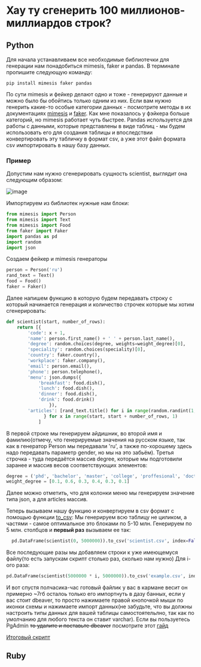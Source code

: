 # Хаy ту сгенерить 100 миллионов-миллиардов строк?
## Python
Для начала устанавливаем все необходимые библиотечки для генерации нам понадобиться mimesis, faker и pandas.
В терминале пропишите следующую команду:
```
pip install mimesis faker pandas
```
По сути mimesis и фейкер делают одно и тоже - генерируют данные и можно было бы обойтись только одним из них.
Если вам нужно генерить какие-то особые категории данных - посмотрите методы в их документациях [mimesis](https://mimesis.name/en/latest/api.html) и [faker](https://faker.readthedocs.io/en/master/providers.html). Как мне показалось у фэйкера больше категорий, но mimesis работает чуть быстрее.
Pandas используется для работы с данными, которые представлены в виде таблиц - мы будем использовать его для создания таблицы и впоследствии конвертировать эту табличку в формат csv, а уже этот файл формата csv импортировать в нашу базу данных.

### Пример
Допустим нам нужно сгенерировать сущность scientist, выглядит она следующим образом:

![image](https://user-images.githubusercontent.com/55802440/204097408-92e680bd-3111-41ed-9728-5c28c2a36054.png)

Импортируем из библиотек нужные нам блоки:
```python
from mimesis import Person
from mimesis import Text
from mimesis import Food
from faker import Faker
import pandas as pd
import random
import json
```
Создаем фейкер и mimesis генераторы
```python
person = Person('ru')
rand_text = Text()
food = Food()
faker = Faker()
```
Далее напишем функцию в которую будем передавать строку с который начинается генерация и количество строчек которые мы хотим сгенерировать:
```python
def scientist(start, number_of_rows):
    return [{
        'code': x + 1,
        'name': person.first_name() + ' ' + person.last_name(),
        'degree': random.choices(degree, weights=weight_degree)[0],
        'speciality': random.choices(speciality)[0],
        'country': faker.country(),
        'workplace': faker.company(),
        'email': person.email(),
        'phone': person.telephone(),
        'menu': json.dumps({
            'breakfast': food.dish(),
            'lunch': food.dish(),
            'dinner': food.dish(),
            'drink': food.drink()
                }),
        'articles': [rand_text.title() for i in range(random.randint(1, 10))],
              } for x in range(start, start + number_of_rows, 1)
            ]
```
В первой строке мы генерируем айдишник, во второй имя и фамилию(отмечу, что генерируемые значения на русском языке, так как в генератор Person мы передавали 'ru', а также
по-хорошему здесь надо передавать параметр gender, но мы на это забьём). Третья строчка - туда передаётся массив degree, которые мы подготовили заранее и массив весов соответствующих элементов:
```python
degree = ('phd', 'bachelor', 'master', 'college', 'proffesional', 'doctoral')
weight_degree = [0.1, 0.6, 0.3, 0.4, 0.3, 0.1]
```
Далее можно отметить, что для колонки меню мы генерируем значение типа json, а для articles массив.

Теперь вызываем нашу функцию и конвертируем в csv формат с помощью функции [to_csv](https://pandas.pydata.org/docs/reference/api/pandas.DataFrame.to_csv.html):
Мы генерируем всю таблицу не циликом, а частями - самое оптимальное это блоками по 5-10 млн.
Генерируем по 5 млн. столбцов и **первый раз** вызываем ее так:
```python
  pd.DataFrame(scientist(0, 5000000)).to_csv('scientist.csv', index=False)
```
Все последующие разы мы добавляем строки к уже имеющемуся файлу(то есть запускам скрипт столько раз, сколько нам нужно)
Для i-ого раза:
```python
pd.DataFrame(scientist(5000000 * i, 5000000)).to_csv('example.csv', index=False, mode='a', header=False)
```
И вот спустя полчасика-час готовый файлик у вас в кармане весит он примерно ~7гб осталоь только его импортнуть в дазу банных, если у вас стоит dbeaver, то просто нажимаете правой кнопочкой мыши по иконки схемы и нажимаете импорт данных(не забудьте, что вы должны настроить типы данных для вашей таблицы самостоятельлно, так как по умолчанию для любого текста он ставит varchar).
Если вы пользуетесь PgAdmin ~~то удалите и поставьте dbeaver~~ посмотрите этот [гайд](https://hevodata.com/learn/pgadmin-import-csv/)

[Итоговый скрипт](https://github.com/proooooogiba/DataBase/blob/a87f88a0a89963aee534d9f59bc275e3111c6be4/generation.py)

## Ruby


